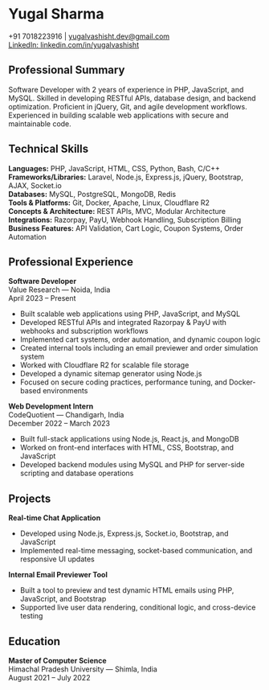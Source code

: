 # Yugal Sharma

+91 7018223916  |  yugalvashisht.dev@gmail.com  
[LinkedIn: linkedin.com/in/yugalvashisht](https://linkedin.com/in/yugalvashisht)

## Professional Summary

Software Developer with 2 years of experience in PHP, JavaScript, and MySQL. Skilled in developing RESTful APIs, database design, and backend optimization. Proficient in jQuery, Git, and agile development workflows. Experienced in building scalable web applications with secure and maintainable code.

## Technical Skills

**Languages:** PHP, JavaScript, HTML, CSS, Python, Bash, C/C++  
**Frameworks/Libraries:** Laravel, Node.js, Express.js, jQuery, Bootstrap, AJAX, Socket.io  
**Databases:** MySQL, PostgreSQL, MongoDB, Redis  
**Tools & Platforms:** Git, Docker, Apache, Linux, Cloudflare R2  
**Concepts & Architecture:** REST APIs, MVC, Modular Architecture  
**Integrations:** Razorpay, PayU, Webhook Handling, Subscription Billing  
**Business Features:** API Validation, Cart Logic, Coupon Systems, Order Automation

## Professional Experience

**Software Developer**  
Value Research — Noida, India  
April 2023 – Present

- Built scalable web applications using PHP, JavaScript, and MySQL  
- Developed RESTful APIs and integrated Razorpay & PayU with webhooks and subscription workflows  
- Implemented cart systems, order automation, and dynamic coupon logic  
- Created internal tools including an email previewer and order simulation system  
- Worked with Cloudflare R2 for scalable file storage  
- Developed a dynamic sitemap generator using Node.js  
- Focused on secure coding practices, performance tuning, and Docker-based environments

**Web Development Intern**  
CodeQuotient — Chandigarh, India  
December 2022 – March 2023

- Built full-stack applications using Node.js, React.js, and MongoDB  
- Worked on front-end interfaces with HTML, CSS, Bootstrap, and JavaScript  
- Developed backend modules using MySQL and PHP for server-side scripting and database operations

## Projects

**Real-time Chat Application**  
- Developed using Node.js, Express.js, Socket.io, Bootstrap, and JavaScript  
- Implemented real-time messaging, socket-based communication, and responsive UI updates

**Internal Email Previewer Tool**  
- Built a tool to preview and test dynamic HTML emails using PHP, JavaScript, and Bootstrap  
- Supported live user data rendering, conditional logic, and cross-device testing

## Education

**Master of Computer Science**  
Himachal Pradesh University — Shimla, India  
August 2021 – July 2022
